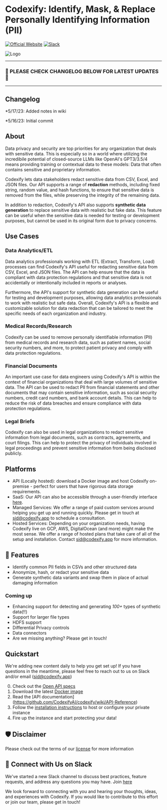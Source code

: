 # Codexify: Identify, Mask, & Replace Personally Identifying Information (PII)

[![Official Website](https://img.shields.io/badge/Official%20Website-codexify.ai-blue?style=flat&logo=world&logoColor=white)](https://codexify.ai)
[![Slack](https://img.shields.io/badge/slack--channel-blue?logo=slack)](https://join.slack.com/t/codexifyworkspace/shared_invite/zt-1vbs0sulv-aNxrDCQVeCuFqIMSboIboA)

![Logo](https://uploads-ssl.webflow.com/63c04c507596187087b1cfa6/6447f61405d27dfc1f67d300_Color%20logo%20-%20no%20background-p-800.png)

<hr/>

### 🔴 PLEASE CHECK CHANGELOG BELOW FOR LATEST UPDATES  🔴

<hr/>

## Changelog


*5/17/23: Added notes in wiki

*5/16/23: Initial commit

## About

Data privacy and security are top priorities for any organization that deals with sensitive data. This is especially so in a world where utilizing the incredibile potential of closed-source LLMs like OpenAI's GPT3/3.5/4 means providing training or contextual data to these models: Data that often contains sensitive and proprietary information. 

Codexify lets data stakeholders redact sensitive data from CSV, Excel, and JSON files. Our API supports a range of **redaction** methods, including fixed string, random value, and hash functions, to ensure that sensitive data is removed from the files, while preserving the integrity of the remaining data.

In addition to redaction, Codexify's API also supports **synthetic data generation** to replace sensitive data with realistic but fake data. This feature can be useful when the sensitive data is needed for testing or development purposes, but cannot be used in its original form due to privacy concerns.

## Use Cases
### Data Analytics/ETL
Data analytics professionals working with ETL (Extract, Transform, Load) processes can find Codexify's API useful for redacting sensitive data from CSV, Excel, and JSON files. The API can help ensure that the data is compliant with data protection regulations and that sensitive data is not accidentally or intentionally included in reports or analyses.

Furthermore, the API's support for synthetic data generation can be useful for testing and development purposes, allowing data analytics professionals to work with realistic but safe data. Overall, Codexify's API is a flexible and customizable solution for data redaction that can be tailored to meet the specific needs of each organization and industry.

### Medical Records/Research
Codexify can be used to remove personally identifiable information (PII) from medical records and research data, such as patient names, social security numbers, and more, to protect patient privacy and comply with data protection regulations.

### Financial Documents
An important use case for data engineers using Codexify's API is within the context of financial organizations that deal with large volumes of sensitive data. The API can be used to redact PII from financial statements and other documents that may contain sensitive information, such as social security numbers, credit card numbers, and bank account details. This can help to reduce the risk of data breaches and ensure compliance with data protection regulations.

### Legal Briefs
Codexify can also be used in legal organizations to redact sensitive information from legal documents, such as contracts, agreements, and court filings. This can help to protect the privacy of individuals involved in legal proceedings and prevent sensitive information from being disclosed publicly.

## Platforms
* API (Locally hosted): download a Docker image and host Codexify on-premise - perfect for users that have rigorous data storage requirements.
* SaaS: Our API can also be accessible through a user-friendly interface [here](https://codexify.ai).
* Managed Services: We offer a range of paid custom services around helping you get up and running quickly. Please get in touch at sid@codexify.app to schedule a consultation. 
* Hosted Services: Depending on your organization needs, having Codexify live on GCP, AWS, DigitalOcean (and more) might make the most sense.  We offer a range of hosted plans that take care of all of the setup and installation. Contact sid@codexify.app for more information. 


## 🚀 Features

* Identify common PII fields in CSVs and other structured data
* Anonymize, hash, or redact your sensitive data
* Generate synthetic data variants and swap them in place of actual damaging information

### Coming up
* Enhancing support for detecting and generating *100+* types of synthetic data(!!)
* Support for larger file types
* HDFS support 
* Differential Privacy controls
* Data connectors  
* Are we missing anything? Please get in touch! 

## Quickstart
We're adding new content daily to help you get set up! If you have questions in the meantime, please feel free to reach out to us on Slack and/or email (sid@codexify.app)

0. Check out the [Open API specs](openapi.yaml)
1. Download the latest [Docker image](Dockerfile)
2. Read the [API documentation] (https://github.com/CodexifyAI/codexify/wiki/API-Reference)
3. Follow the [installation instructions](https://github.com/CodexifyAI/codexify/wiki/Installation-(via-Docker)-Instructions) to host or configure your private instance
4. Fire up the instance and start protecting your data!


## 🛡 Disclaimer

Please check out the terms of our [license](LICENSE.MD) for more information

## 💁 Connect with Us on Slack

We've started a new Slack channel to discuss best practices, feature requests, and address any questions you may have.  Join [here](https://join.slack.com/t/codexifyworkspace/shared_invite/zt-1vbs0sulv-aNxrDCQVeCuFqIMSboIboA)


We look forward to connecting with you and hearing your thoughts, ideas, and experiences with Codexify. If you would like to contribute to this effort or join our team, please get in touch! 

